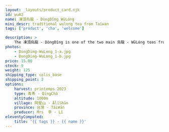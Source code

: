 ```yaml
---
layout: _layouts/product_card.njk
id: wuA2
name: 凍頂烏龍 - DòngDǐng WūLóng
mini_descr: traditional wulong tea from Taïwan
tags: ['product', 'cha', 'welcome']

description: >
    The 凍頂烏龍 - DòngDǐng is one of the two main 烏龍 - WūLóng teas from Taiwan. Mr. 李 - Lǐ cultivates it in the 阿里山 - ĀLǐShān mountain and produces it using traditional methods. This tea takes us back to the memories of the tea salons in 臺灣 - Táiwān in the 1980s.<!--more--> Mr. 李 - Lǐ's family has been cultivating tea for three generations. I've known him for ten years, and he has always faithfully maintained his seriousness and sincerity in the making of his teas.
photos:
    - DongDing-WuLong_1-a.jpg
    - DongDing-WuLong_1-b.jpg
price: 15.00
stock: 9
weight: 125
shipping_type: colis_base
shipping_point: 2
options:
    harvest: printemps 2023
    type: 青茶 - QīngChá
    altitude: 1000m
    village: 阿里山 - ĀlǐShān
    province: 台灣 - TáiWān
    producer: Mrs  李 - Lǐ
eleventyComputed:
    title: '{{ tags }} - {{ name }}'
---
```

